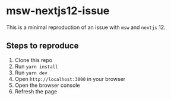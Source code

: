 # msw-nextjs12-issue

This is a minimal reproduction of an issue with `msw` and `nextjs` 12.

## Steps to reproduce

1. Clone this repo
2. Run `yarn install`
3. Run `yarn dev`
4. Open `http://localhost:3000` in your browser
5. Open the browser console
6. Refresh the page

